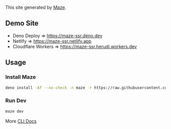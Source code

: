 This site generated by [Maze](https://github.com/herudi/maze).

## Demo Site
* Deno Deploy => https://maze-ssr.deno.dev
* Netlify => https://maze-ssr.netlify.app
* Cloudflare Workers => https://maze-ssr.herudi.workers.dev

## Usage
### Install Maze
```bash
deno install -Af --no-check -n maze -r https://raw.githubusercontent.com/herudi/maze/dev-0.0.9/cli.ts
```

### Run Dev
```bash
maze dev
```

More [CLI Docs](https://github.com/herudi/maze/blob/master/docs/cli.md)